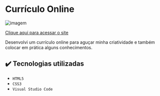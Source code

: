 # Currículo Online

![imagem](https://user-images.githubusercontent.com/112894988/235203824-17d624da-7c75-4545-8379-e1d23f4b5156.png)

[Clique aqui para acessar o site](https://curriculoonlinemateus.vercel.app/experiencia.html)

Desenvolvi um currículo online para aguçar minha criatividade e também colocar em prática alguns conhecimentos.

## ✔️ Tecnologias utilizadas

- ``HTML5``
- ``CSS3``
- ``Visual Studio Code``
